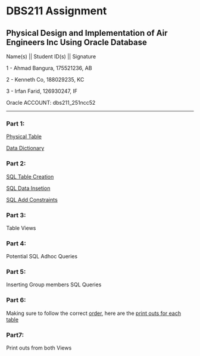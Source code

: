 # DBS211 Assignment
## Physical Design and Implementation of Air Engineers Inc Using Oracle Database

Name(s) || Student ID(s) || Signature 
 
1 - Ahmad Bangura, 175521236, AB

2 - Kenneth Co, 188029235, KC 

3 - Irfan Farid, 126930247, IF 
 
Oracle ACCOUNT:  dbs211_251ncc52  
_______
### Part 1:

[Physical Table](PhysicalTableDesign.csv)

[Data Dictionary](DataDictionary.csv)

### Part 2:

[SQL Table Creation](AssignmentSqlCode.sql)

[SQL Data Insetion](AssignmentData.sql)

[SQL Add Constraints](AssignmentConstraints.sql)

### Part 3:

Table Views

### Part 4:

Potential SQL Adhoc Queries

### Part 5:

Inserting Group members SQL Queries

### Part 6:

Making sure to follow the correct [order](OrderOfTable.txt), 
here are the [print outs for each table](SelectAndDrop.sql)

### Part7:

Print outs from both Views
